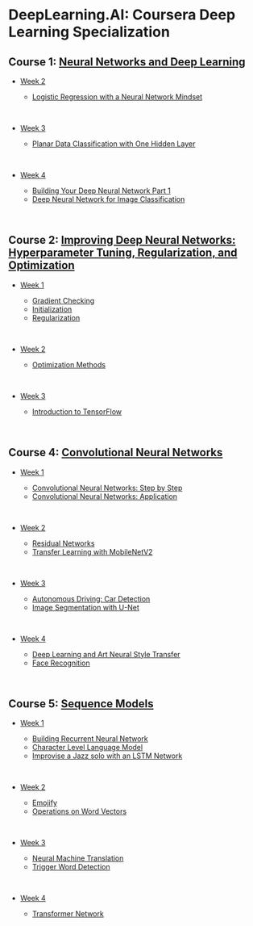 # DeepLearning.AI: Coursera Deep Learning Specialization


## Course 1: [Neural Networks and Deep Learning](https://github.com/HAlex94/DeepLearning.AI-Deep_Learning_Specialization/tree/main/course_1)

* [Week 2](https://github.com/HAlex94/DeepLearning.AI-Deep_Learning_Specialization/tree/main/course_1/week_2)

  * [Logistic Regression with a Neural Network Mindset](https://github.com/HAlex94/DeepLearning.AI-Deep_Learning_Specialization/blob/main/course_1/week_2/Logistic_Regression_with_a_Neural_Network_mindset.ipynb)

&nbsp;

* [Week 3](https://github.com/HAlex94/DeepLearning.AI-Deep_Learning_Specialization/tree/main/course_1/week_3)

  * [Planar Data Classification with One Hidden Layer](https://github.com/HAlex94/DeepLearning.AI-Deep_Learning_Specialization/blob/main/course_1/week_3/Planar_data_classification_with_one_hidden_layer.ipynb)
 
&nbsp;

* [Week 4](https://github.com/HAlex94/DeepLearning.AI-Deep_Learning_Specialization/tree/main/course_1/week_4)

  * [Building Your Deep Neural Network Part 1](https://github.com/HAlex94/DeepLearning.AI-Deep_Learning_Specialization/blob/main/course_1/week_4/Building_your_Deep_Neural_Network_Step_by_Step.ipynb)
  * [Deep Neural Network for Image Classification](https://github.com/HAlex94/DeepLearning.AI-Deep_Learning_Specialization/blob/main/course_1/week_4/Building_your_Deep_Neural_Network_Step_by_Step.ipynb)
 
&nbsp;



## Course 2: [Improving Deep Neural Networks: Hyperparameter Tuning, Regularization, and Optimization](https://github.com/HAlex94/DeepLearning.AI-Deep_Learning_Specialization/tree/main/course_2)

* [Week 1](https://github.com/HAlex94/DeepLearning.AI-Deep_Learning_Specialization/tree/main/course_2/week_1)

  * [Gradient Checking](https://github.com/HAlex94/DeepLearning.AI-Deep_Learning_Specialization/blob/main/course_2/week_1/Gradient_Checking.ipynb)
  * [Initialization](https://github.com/HAlex94/DeepLearning.AI-Deep_Learning_Specialization/blob/main/course_2/week_1/Initialization.ipynb)
  * [Regularization](https://github.com/HAlex94/DeepLearning.AI-Deep_Learning_Specialization/blob/main/course_2/week_1/Regularization.ipynb)
 
&nbsp;

* [Week 2](https://github.com/HAlex94/DeepLearning.AI-Deep_Learning_Specialization/tree/main/course_2/week_2)

  * [Optimization Methods](https://github.com/HAlex94/DeepLearning.AI-Deep_Learning_Specialization/blob/main/course_2/week_2/Optimization_methods.ipynb)

 
&nbsp;

* [Week 3](https://github.com/HAlex94/DeepLearning.AI-Deep_Learning_Specialization/tree/main/course_2/week_3)

  * [Introduction to TensorFlow](https://github.com/HAlex94/DeepLearning.AI-Deep_Learning_Specialization/blob/main/course_2/week_3/Tensorflow_introduction.ipynb)


&nbsp;


## Course 4: [Convolutional Neural Networks](https://github.com/HAlex94/DeepLearning.AI-Deep_Learning_Specialization/tree/main/course_4)

* [Week 1](https://github.com/HAlex94/DeepLearning.AI-Deep_Learning_Specialization/tree/main/course_4/week_1)

  * [Convolutional Neural Networks: Step by Step](https://github.com/HAlex94/DeepLearning.AI-Deep_Learning_Specialization/blob/main/course_4/week_1/Convolution_model_Step_by_Step_v1.ipynb)
  * [Convolutional Neural Networks: Application](https://github.com/HAlex94/DeepLearning.AI-Deep_Learning_Specialization/blob/main/course_4/week_1/Convolution_model_Application.ipynb)

 
&nbsp;

* [Week 2](https://github.com/HAlex94/DeepLearning.AI-Deep_Learning_Specialization/tree/main/course_4/week_2)
  
  * [Residual Networks](https://github.com/HAlex94/DeepLearning.AI-Deep_Learning_Specialization/blob/main/course_4/week_2/Residual_Networks.ipynb)
  * [Transfer Learning with MobileNetV2](https://github.com/HAlex94/DeepLearning.AI-Deep_Learning_Specialization/blob/main/course_4/week_2/Transfer_learning_with_MobileNet_v1.ipynb)
 
&nbsp;

* [Week 3](https://github.com/HAlex94/DeepLearning.AI-Deep_Learning_Specialization/tree/main/course_4/week_3)

  * [Autonomous Driving: Car Detection](https://github.com/HAlex94/DeepLearning.AI-Deep_Learning_Specialization/blob/main/course_4/week_3/Autonomous_driving_application_Car_detection.ipynb)
  * [Image Segmentation with U-Net](https://github.com/HAlex94/DeepLearning.AI-Deep_Learning_Specialization/blob/main/course_4/week_3/Image_segmentation_Unet_v2.ipynb)
 
&nbsp;

* [Week 4](https://github.com/HAlex94/DeepLearning.AI-Deep_Learning_Specialization/tree/main/course_4/week_4)

  * [Deep Learning and Art Neural Style Transfer](https://github.com/HAlex94/DeepLearning.AI-Deep_Learning_Specialization/blob/main/course_4/week_4/Art_Generation_with_Neural_Style_Transfer.ipynb)
  * [Face Recognition](https://github.com/HAlex94/DeepLearning.AI-Deep_Learning_Specialization/blob/main/course_4/week_4/Face_Recognition.ipynb)
 
&nbsp;



## Course 5: [Sequence Models](https://github.com/HAlex94/DeepLearning.AI-Deep_Learning_Specialization/tree/main/course_5)

* [Week 1](https://github.com/HAlex94/DeepLearning.AI-Deep_Learning_Specialization/tree/main/course_5/week_1)

  * [Building Recurrent Neural Network](https://github.com/HAlex94/DeepLearning.AI-Deep_Learning_Specialization/blob/main/course_5/week_1/Building_a_Recurrent_Neural_Network_Step_by_Step.ipynb)
  * [Character Level Language Model](https://github.com/HAlex94/DeepLearning.AI-Deep_Learning_Specialization/blob/main/course_5/week_1/Dinosaurus_Island_Character_level_language_model.ipynb)
  * [Improvise a Jazz solo with an LSTM Network](https://github.com/HAlex94/DeepLearning.AI-Deep_Learning_Specialization/blob/main/course_5/week_1/Improvise_a_Jazz_Solo_with_an_LSTM_Network_v4.ipynb)
 
&nbsp;

* [Week 2](https://github.com/HAlex94/DeepLearning.AI-Deep_Learning_Specialization/tree/main/course_5/week_2)
  
  * [Emojify](https://github.com/HAlex94/DeepLearning.AI-Deep_Learning_Specialization/blob/main/course_5/week_2/Emoji_v3a.ipynb)
  * [Operations on Word Vectors](https://github.com/HAlex94/DeepLearning.AI-Deep_Learning_Specialization/blob/main/course_5/week_2/Operations_on_word_vectors_v2a.ipynb)
 
&nbsp;

* [Week 3](https://github.com/HAlex94/DeepLearning.AI-Deep_Learning_Specialization/tree/main/course_5/week_3)

  * [Neural Machine Translation](https://github.com/HAlex94/DeepLearning.AI-Deep_Learning_Specialization/blob/main/course_5/week_3/Neural_machine_translation_with_attention_v4a.ipynb)
  * [Trigger Word Detection](https://github.com/HAlex94/DeepLearning.AI-Deep_Learning_Specialization/blob/main/course_5/week_3/Trigger_word_detection_v2a.ipynb)
 
&nbsp;

* [Week 4](https://github.com/HAlex94/DeepLearning.AI-Deep_Learning_Specialization/tree/main/course_5/week_4)

  * [Transformer Network](https://github.com/HAlex94/DeepLearning.AI-Deep_Learning_Specialization/blob/main/course_5/week_4/C5_W4_A1_Transformer_Subclass_v1.ipynb)
 







 
